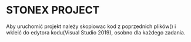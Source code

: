 # STONEX PROJECT
 Aby uruchomić projekt należy skopiowac kod z poprzednich plików() i wkleić do edytora kodu(Visual Studio 2019), osobno dla każdego zadania.
